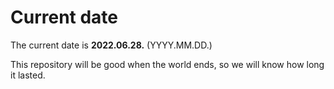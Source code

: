 # Current date

The current date is **2022.06.28.** (YYYY.MM.DD.)

This repository will be good when the world ends, so we will know how long it lasted.